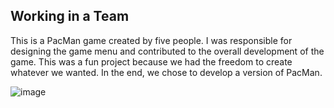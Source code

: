 ## Working in a Team


This is a PacMan game created by five people. I was responsible for designing the game menu and contributed to the overall development of the game.
This was a fun project because we had the freedom to create whatever we wanted. In the end, we chose to develop a version of PacMan. 

![image](https://github.com/user-attachments/assets/699b8f6a-4e72-4142-8097-e07540744b03)


